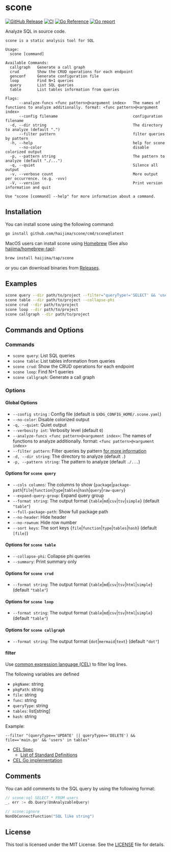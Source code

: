# scone

[![GitHub Release](https://img.shields.io/github/v/release/haijima/scone)](https://github.com/haijima/scone/releases)
[![CI](https://github.com/haijima/scone/actions/workflows/ci.yaml/badge.svg?branch=main)](https://github.com/haijima/scone/actions/workflows/ci.yaml)
[![Go Reference](https://pkg.go.dev/badge/github.com/haijima/scone.svg)](https://pkg.go.dev/github.com/haijima/scone)
[![Go report](https://goreportcard.com/badge/github.com/haijima/scone)](https://goreportcard.com/report/github.com/haijima/scone)

Analyze SQL in source code.

```
scone is a static analysis tool for SQL

Usage:
  scone [command]

Available Commands:
  callgraph   Generate a call graph
  crud        Show the CRUD operations for each endpoint
  genconf     Generate configuration file
  loop        Find N+1 queries
  query       List SQL queries
  table       List tables information from queries

Flags:
      --analyze-funcs <func pattern>@<argument index>   The names of functions to analyze additionally. format: <func pattern>@<argument index>
      --config filename                                 configuration filename
  -d, --dir string                                      The directory to analyze (default ".")
      --filter pattern                                  filter queries by pattern
  -h, --help                                            help for scone
      --no-color                                        disable colorized output
  -p, --pattern string                                  The pattern to analyze (default "./...")
  -q, --quiet                                           Silence all output
  -v, --verbose count                                   More output per occurrence. (e.g. -vvv)
  -V, --version                                         Print version information and quit

Use "scone [command] --help" for more information about a command.
```

## Installation

You can install scone using the following command:

``` sh
go install github.com/haijima/scone/cmd/scone@latest
```

MacOS users can install scone using [Homebrew](https://brew.sh/) (See also [haijima/homebrew-tap](http://github.com/haijima/homebrew-tap)):

``` sh
brew install haijima/tap/scone
```

or you can download binaries from [Releases](https://github.com/haijima/scone/releases).

## Examples

``` sh
scone query --dir path/to/project --filter="queryType!='SELECT' && 'users' in tables"
scone table --dir path/to/project --collapse-phi
scone crud --dir path/to/project
scone loop --dir path/to/project
scone callgraph --dir path/to/project
```

## Commands and Options

### Commands

- `scone query`: List SQL queries
- `scone table`: List tables information from queries
- `scone crud`: Show the CRUD operations for each endpoint
- `scone loop`: Find N+1 queries
- `scone callgraph`: Generate a call graph

### Options

#### Global Options

- `--config string` : Config file (default is `$XDG_CONFIG_HOME/.scone.yaml`)
- `--no-color`: Disable colorized output
- `-q, --quiet`: Quiet output
- `--verbosity int`: Verbosity level (default `0`)
- `--analyze-funcs <func pattern>@<argument index>`: The names of functions to analyze additionally. format: `<func pattern>@<argument index>`
- `--filter pattern`: Filter queries by pattern [for more information](#filter)
- `-d, --dir string`: The directory to analyze (default `.`)
- `-p, --pattern string`: The pattern to analyze (default `./...`)


#### Options for `scone query`

- `--cols columns`: The columns to show {`package`|`package-path`|`file`|`function`|`type`|`tables`|`hash`|`query`|`raw-query`}
- `--expand-query-group`: Expand query group
- `--format string`: The output format {`table`|`md`|`csv`|`tsv`|`simple`} (default `"table"`)
- `--full-package-path`: Show full package path
- `--no-header`: Hide header
- `--no-rownum`: Hide row number
- `--sort keys`: The sort keys {`file`|`function`|`type`|`tables`|`hash`} (default `[file]`)


#### Options for `scone table`

- `--collapse-phi`: Collapse phi queries
- `--summary`: Print summary only


#### Options for `scone crud`

- `--format string`: The output format {`table`|`md`|`csv`|`tsv`|`html`|`simple`} (default `"table"`)


#### Options for `scone loop`

- `--format string`: The output format {`table`|`md`|`csv`|`tsv`|`html`|`simple`} (default `"table"`)


#### Options for `scone callgraph`

- `--format string`: The output format {`dot`|`mermaid`|`text`} (default `"dot"`)


#### filter

Use [common expression language (CEL)](https://cel.dev/) to filter log lines.

The following variables are defined
- `pkgName`: string
- `pkgPath`: string
- `file`: string
- `func`: string
- `queryType`: string
- `tables`: list\[string\]
- `hash`: string

Example:
```
--filter "(queryType=='UPDATE' || queryType=='DELETE') && file=='main.go' && 'users' in tables"
```

- [CEL Spec](https://github.com/google/cel-spec/blob/master/doc/langdef.md)
    - [List of Standard Definitions](https://github.com/google/cel-spec/blob/master/doc/langdef.md#list-of-standard-definitions)
- [CEL Go implementation](https://github.com/google/cel-go)


## Comments

You can add comments to the SQL query by using the following format:

``` go
// scone:sql SELECT * FROM users
_, err := db.Query(UnAnalyzableQuery)

// scone:ignore
NonDbConnectFunction("SQL like string")
```

## License

This tool is licensed under the MIT License. See the [LICENSE](https://github.com/haijima/scone/blob/main/LICENSE) file for details.
